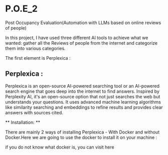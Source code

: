 # P.O.E_2

 Post Occupancy Evaluation(Automation with LLMs based on online reviews of people)

 In this project, I have used three different AI tools to achieve what we wanted: gather all the Reviews of people from the internet and categorize them into various categories.

 The first element is Perplexica :

 ## Perplexica :
 Perplexica is an open-source AI-powered searching tool or an AI-powered search engine that goes deep into the internet to find answers. Inspired by Perplexity AI, it's an open-source option that not just searches the web but understands your questions. It uses advanced machine learning algorithms like similarity searching and embeddings to refine results and provides clear answers with sources cited.

 ** Installation: **

 There are mainly 2 ways of installing Perplexica - With Docker and without Docker.Here we are going to use the docker to install it on your machine :

 if you do not know what docker is, you  can visit <a herf='https://www.docker.com/'>here</a>

 
